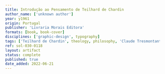 ```yaml
---
title: Introdução ao Pensamento de Teilhard de Chardin
author_name: ['unknown author']
year: y1961
origin: Portugal
publisher: 'Livraria Morais Editora'
formats: [book, book-cover]
disciplines: ['graphic-design', typography]
tags: ['Teilhard de Chardin', theology, philosophy, 'Claude Tresmontant']
ref: sol-030-0118
layout: artifact
status: complete
published: true
date_added: 2022-06-21
---
```

